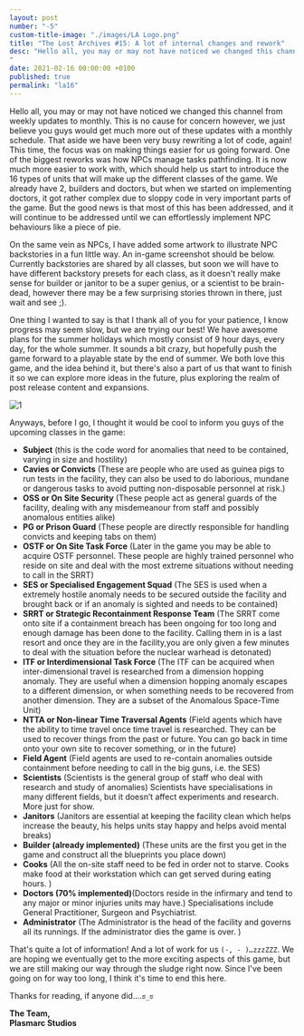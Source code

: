 ```yaml
---
layout: post
number: "-5"
custom-title-image: "./images/LA Logo.png"
title: "The Lost Archives #15: A lot of internal changes and rework"
desc: "Hello all, you may or may not have noticed we changed this channel from weekly updates to monthly. This is no cause for concern however, we just believe you guys would get much more out of these updates with a monthly schedule. That aside we have been very busy rewriting a lot of code, again! This time, the focus was on making things easier for us going forward. One of the biggest reworks was how NPCs manage tasks pathfinding. It is now much more easier to work with, which should help us start to introduce the 16 types of units that will make up the different classes of the game. We already have 2, builders and doctors, but when we started on implementing doctors, it got rather complex due to sloppy code in very important parts of the game. But the good news is that most of this has been addressed, and it will continue to be addressed until we can effortlessly implement NPC behaviours like a piece of pie.
"
date: 2021-02-16 00:00:00 +0100
published: true
permalink: "la16"
---
```


Hello all, you may or may not have noticed we changed this channel from weekly updates to monthly. This is no cause for concern however, we just believe you guys would get much more out of these updates with a monthly schedule. That aside we have been very busy rewriting a lot of code, again! This time, the focus was on making things easier for us going forward. One of the biggest reworks was how NPCs manage tasks pathfinding. It is now much more easier to work with, which should help us start to introduce the 16 types of units that will make up the different classes of the game. We already have 2, builders and doctors, but when we started on implementing doctors, it got rather complex due to sloppy code in very important parts of the game. But the good news is that most of this has been addressed, and it will continue to be addressed until we can effortlessly implement NPC behaviours like a piece of pie.

On the same vein as NPCs, I have added some artwork to illustrate NPC backstories in a fun little way. An in-game screenshot should be below. Currently backstories are shared by all classes, but soon we will have to have different backstory presets for each class, as it doesn't really make sense for builder or janitor to be a super genius, or a scientist to be brain-dead, however there may be a few surprising stories thrown in there, just wait and see ;).

One thing I wanted to say is that I thank all of you for your patience, I know progress may seem slow, but we are trying our best! We have awesome plans for the summer holidays which mostly consist of 9 hour days, every day, for the whole summer. It sounds a bit crazy, but hopefully push the game forward to a playable state by the end of summer. We both love this game, and the idea behind it, but there's also a part of us that want to finish it so we can explore more ideas in the future, plus exploring the realm of post release content and expansions.

![1](./forensic-friday-media/-la16/1.png)

Anyways, before I go, I thought it would be cool to inform you guys of the upcoming classes in the game:
- **Subject** (this is the code word for anomalies that need to be contained, varying in size and hostility)
- **Cavies or Convicts** (These are people who are used as guinea pigs to run tests in the facility, they can also be used to do laborious, mundane or dangerous tasks to avoid putting non-disposable personnel at risk.)
- **OSS or On Site Security** (These people act as general guards of the facility, dealing with any misdemeanour from staff and possibly anomalous entities alike)
- **PG or Prison Guard** (These people are directly responsible for handling convicts and keeping tabs on them)
- **OSTF or On Site Task Force** (Later in the game you may be able to acquire OSTF personnel. These people are highly trained personnel who reside on site and deal with the most extreme situations without needing to call in the SRRT)
- **SES or Specialised Engagement Squad** (The SES is used when a extremely hostile anomaly needs to be secured outside the facility and brought back or if an anomaly is sighted and needs to be contained)
- **SRRT or Strategic Recontainment Response Team** (The SRRT come onto site if a containment breach has been ongoing for too long and enough damage has been done to the facility. Calling them in is a  last resort and once they are in the facility,you are only given a few minutes to deal with the situation before the nuclear warhead is detonated)
- **ITF or Interdimensional Task Force** (The ITF can be acquired when inter-dimensional travel is researched from a dimension hopping anomaly. They are useful when a dimension hopping anomaly escapes to a different dimension, or when something needs to be recovered from another dimension. They are a subset of the Anomalous Space-Time Unit)
- **NTTA or Non-linear Time Traversal Agents** (Field agents which have the ability to time travel once time travel is researched. They can be used to recover things from the past or future. You can go back in time onto your own site to recover something, or in the future)
- **Field Agent** (Field agents are used to re-contain anomalies outside containment before needing to call in the big guns, i.e. the SES)
- **Scientists** (Scientists is the general group of staff who deal with research and study of anomalies)
Scientists have specialisations in many different fields, but it doesn’t affect experiments and research. More just for show.
- **Janitors** (Janitors are essential at keeping the facility clean which helps increase the beauty, his helps units stay happy and helps avoid mental breaks)
- **Builder (already implemented)** (These units are the first you get in the game and construct all the blueprints you place down)
- **Cooks** (All the on-site staff need to be fed in order not to starve. Cooks make food at their workstation which can get served during eating hours. )
- **Doctors  (70% implemented)**(Doctors reside in the infirmary and tend to any major or minor injuries units may have.)
Specialisations include General Practitioner, Surgeon and Psychiatrist.
- **Administrator** (The Administrator is the head of the facility and governs all its runnings. If the administrator dies the game is over. )

That's quite a lot of information! And a lot of work for us  `(-, - )…zzzZZZ`. We are hoping we eventually get to the more exciting aspects of this game, but we are still making our way through the sludge right now. Since I've been going on for way too long, I think it's time to end this here. 

Thanks for reading, if anyone did....`ಠ_ಠ`

**The Team,**\
**Plasmarc Studios**
